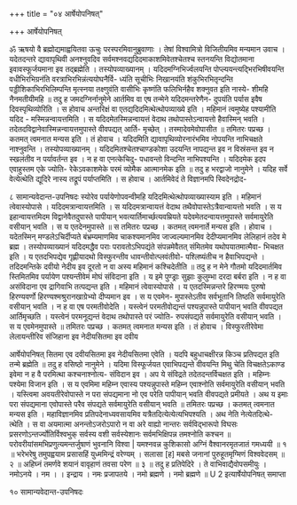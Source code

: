 +++
title = "०४ आर्षेयोपनिषत्"

+++
आर्षेयोपनिषत् 

ॐ ऋषयो वै ब्रह्मोद्यमाह्वयितवा ऊचुः परस्परमिवानुब्रुवाणाः । तेषां विश्वामित्रो विजितीयमिव मन्यमान उवाच । यदेतदन्तरे द्यावापृथिवी अनश्नुवदिव सर्वमश्नवद्यदिदमाकाशमिवेतश्चेतश्च स्तनयन्ति विद्योतमाना इवावस्फूर्जयमाना इव तद्ब्रह्मेति । तस्योपव्याख्यानम् । यदिदमग्निभिर्ज्वलयन्ति पोप्ल्ययन्त्यद्भिरभिषीवयन्ति वधीभिरभिग्रनंति वरत्राभिरभिन्नंत्ययोघनैर्वि- ध्यंति सूचीभिः निखानयंति शंकुभिरभितृन्दन्ति पड्डीशिकाभिरभिलिम्पन्ति मृत्स्नया तक्ष्णुवंति वासीभिः कृष्णंति फलिभिर्नहैव शक्नुवत इति नास्ये- शीमहि नैनमतीयीमहि ॥ 
तदु ह जमदग्निर्नानुमेने आर्तमिव वा एष तन्मेने यदिदमन्तरेणैन- दुपयंति पर्यास इवैष दिवस्पृथिव्योरिति । स होवाच अन्तरिक्षं वा एतद्यदिदमित्थेत्थोपव्याख्ये इति । महिमानं त्वमुष्येह पश्यामीति यदिद - मस्मिन्नन्वायत्तमिति । स यदिदमेतस्मिन्नन्वायत्तं वेदाथ तथोपास्तेऽन्वायत्तो हैवास्मिन् भवति । तदेतदविद्वानेवास्मिन्नन्वायत्तमुपास्ते वीवपद्यत् आर्ति- मृच्छेत् । तस्मादेवमेवोपासीत ॥ 
तमितरः पप्रच्छ । कतमत् त्वमनात मन्यस इति । तं होवाच । यदिदमिति द्यावापृथिव्योरनारंभमिव नोपयन्ति नाभिचक्षते नाश्नुवन्ति । तस्योपव्याख्यानम् । यदिदमितश्चेतश्चाण्डकोशा उदयन्ति नापद्यन्त इव न विस्रंसन्त इव न स्खलंतीव न पर्यावर्तन्त इव । न ह वा एनत्केचिदु- पधावन्तो विन्दन्ति नाभिपश्यन्ति । यदिदमेक इदप एवाहुस्तम एके ज्योति- रेकेऽवकाशमेके परमं व्योमैक आत्मानमेक इति ॥ 
तदु ह भरद्वाजो नानुमेने । यदिह सर्वे वेत्येत्थेति द्यूदिरे नास्य तद्रूपं पर्याप्तमिति । स होवाच । आर्तमिवेदं ते विज्ञानमपि स्विदेनद्रोद- 
 
८ 
सामान्यवेदान्त-उपनिषदः 
स्योरेव पर्यायेणोपवन्वीमहि यदिदमित्थेत्थोपव्याख्यास्याम इति । महिमानं त्वेवास्योपासे । यदिदमत्रान्वायत्तमिति । स यदिदमत्रान्वायत्तं वेदाथ तथैवोपास्तेऽत्रैवान्वायत्तो भवति । स य इहान्वायत्तमिदम विद्वानेवैतदुपास्ते पापीयान् भवत्यार्तिमार्च्छत्यवम्रियते यदेवमेतदन्वायत्तमुपास्ते सर्वमायुरेति वसीयान् भवति । स य एतदेनमुपास्ते ॥ 
स 
तमितरः पप्रच्छ । कतमत् त्वमनार्ते मन्यस इति । होवाच । यदेतस्मिन् मण्डलेऽचिर्दीप्यते बंभ्रम्यमाणमिव चाकश्यमानमिव जाज्वल्यमानमिव देदीप्यमानमिव लेलिहानं तदेव मे ब्रह्म । तस्योपव्याख्यानं यदिदमद्धैव पराः परावतोऽभिपद्यंते संपन्नमेवैतत् संमितमेव यथोपयातमात्मैवा- भिचक्षत इति । य एतदभिपद्येव गृह्णीयादथो विस्फुरन्तीव धावन्तीवोत्प्लवंतीवो- पश्लिष्यंतीच न हैवाभिपद्यन्ते । तदिदमन्तिके दवीयो नेदीय इव दूरतो न वा अस्य महिमानं कश्चिदेतीति ॥ 
तदु ह न मेने गौतमो यदिदमार्तमिव स्तिमितमिव पर्यायेण पश्यन्तीवेमं मोघं संविदाना इति । य इमे पुण्ड्राः सुझाः कुलुम्भा दरदा बर्बरा इति । न ह वा असंविदाना एव द्रागिवाभि तत्पद्यन्त इति । महिमानं त्वेवास्योपासे । य एतदस्मिन्नन्तरे हिरण्मयः पुरुषो हिरण्यवर्णो हिरण्यश्मश्रुरानखाग्रेभ्यो दीप्यमान इव । स य एवमेन- मुपास्तेऽतीव सर्वभूतानि तिष्ठति सर्वमायुरेति वसीयान् भवति । न ह वा एष परमतीवोदेति । यस्त्वेनं परमतीवोद्यन्तं पश्यन्नुपास्ते पापीयान् भवति वीवपद्यत आर्तिमृच्छति । यस्त्वेनं परमनूद्यन्तं वेदाथ तथोपास्ते परं ज्योति- रुपसंपद्यते सर्वमायुरेति वसीयान् भवति । स य एवमेनमुपास्ते ॥ 
तमितरः पप्रच्छ । कतमत् त्वमनात मन्यस इति । तं होवाच । विस्फुरतीरेवेमा लेलायन्तीरिव संजिहाना इव नेदीयसितमा इव दवीय 
 
आर्षेयोपनिषत् 
सितमा एव दवीयसितमा इव नेदीयसितमा एवेति । यदपि बहुधाचक्षीरन्न किञ्च प्रतिपद्यत इति तन्मे ब्रह्मेति ॥ 
तदु ह वसिष्ठो नानुमेने । यदिमा विस्फूर्जयत एवाभिपद्यन्ते वीवयन्ति मिथु चेति विचक्षतेऽकाण्ड इवेमा न ह वै परमित्था कश्चनाश्नोत्य- संविदान इव । अप ये संविद्रते तदेतदन्तर्विचक्षत इति । महिम्नः पश्येमा विजान इति । स य एवमिमा महिम्न एवास्य पश्यन्नुपास्ते महिम्न एवाश्नोति सर्वमायुरेति वसीयान् भवति । यस्त्विमा अवयतीरेवोपास्ते न परा संपद्यमाना नो एव परेति पापीयान् भवति वीवपद्यते प्रमीयते । अथ य इमाः परा संपद्यमाना एवोपास्ते परैव संपद्यते सर्वमायुरेति वसीयान् भवति ॥ 
तमितरः पप्रच्छ । कतमत् त्वमनात मन्यस इति । महाविज्ञानमिव प्रतिपदेनाध्यवसायमिव यत्रैतदित्येत्येत्यभिपश्यति । अथ नेति नेत्येतदित्थे- त्थेति । स वा अयमात्मा अनन्तोऽजरोऽपारो न वा अरे वाह्यो नान्तरः सर्वविद्भारूपो विघसः प्रसरणोऽन्तर्ज्योतिर्विश्वभुक् सर्वस्य वशी सर्वस्येशानः सर्वमभिक्षिपन्न तमश्नोति कश्चन ॥ 
परोवरीयांसमभिप्रणुत्यमन्तर्जुषाणं भुवनानि विश्वा | 
यमश्नवन्न कुशिकासो अग्निं वैश्वानरमृतजातं गमध्ययी ॥ १ ॥ भरेभरेषु तमुपह्वयाम प्रसासहिं युध्ममिन्द्रं वरेण्यम् । 
सलासा [ह] मबसे जनानां पुरुहूतमृग्मिणं विश्ववेदसम् ॥ २ ॥ अहिघ्नं तमर्णवे शयानं वावृहाणं तवसा परेण ॥ ३ ॥ 
तदु ह प्रतिपेदिरे । ते वाभिवाद्यैवोपसमीयुः । नमोऽनये । नम 
। । इन्द्राय । नमः प्रजापतये । नमो ब्रह्मणे । नमो ब्रह्मणे ॥ 
U 2 
इत्यार्षेयोपनिषत् समाप्ता 
 
१० 
सामान्यवेदान्त-उपनिषदः 